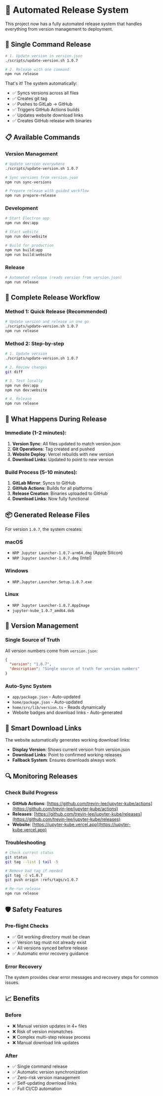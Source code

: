# 🚀 Automated Release System

This project now has a fully automated release system that handles everything from version management to deployment.

## 🎯 Single Command Release

```bash
# 1. Update version in version.json
./scripts/update-version.sh 1.0.7

# 2. Release with one command
npm run release
```

That's it! The system automatically:
- ✅ Syncs versions across all files
- ✅ Creates git tag
- ✅ Pushes to GitLab → GitHub
- ✅ Triggers GitHub Actions builds
- ✅ Updates website download links
- ✅ Creates GitHub release with binaries

## 📋 Available Commands

### Version Management
```bash
# Update version everywhere
./scripts/update-version.sh 1.0.7

# Sync versions from version.json
npm run sync-versions

# Prepare release with guided workflow
npm run prepare-release
```

### Development
```bash
# Start Electron app
npm run dev:app

# Start website
npm run dev:website

# Build for production
npm run build:app
npm run build:website
```

### Release
```bash
# Automated release (reads version from version.json)
npm run release
```

## 🔄 Complete Release Workflow

### Method 1: Quick Release (Recommended)
```bash
# Update version and release in one go
./scripts/update-version.sh 1.0.7
npm run release
```

### Method 2: Step-by-step
```bash
# 1. Update version
./scripts/update-version.sh 1.0.7

# 2. Review changes
git diff

# 3. Test locally
npm run dev:app
npm run dev:website

# 4. Release
npm run release
```

## 🤖 What Happens During Release

### Immediate (1-2 minutes):
1. **Version Sync**: All files updated to match version.json
2. **Git Operations**: Tag created and pushed
3. **Website Deploy**: Vercel rebuilds with new version
4. **Download Links**: Updated to point to new version

### Build Process (5-10 minutes):
1. **GitLab Mirror**: Syncs to GitHub  
2. **GitHub Actions**: Builds for all platforms
3. **Release Creation**: Binaries uploaded to GitHub
4. **Download Links**: Now fully functional

## 📦 Generated Release Files

For version `1.0.7`, the system creates:

### macOS
- `NRP Jupyter Launcher-1.0.7-arm64.dmg` (Apple Silicon)
- `NRP Jupyter Launcher-1.0.7.dmg` (Intel)

### Windows  
- `NRP.Jupyter.Launcher.Setup.1.0.7.exe`

### Linux
- `NRP Jupyter Launcher-1.0.7.AppImage`
- `jupyter-kube_1.0.7_amd64.deb`

## 🔗 Version Management

### Single Source of Truth
All version numbers come from `version.json`:
```json
{
  "version": "1.0.7",
  "description": "Single source of truth for version numbers"
}
```

### Auto-Sync System
- `app/package.json` - Auto-updated
- `home/package.json` - Auto-updated  
- `home/src/lib/version.ts` - Reads dynamically
- Website badges and download links - Auto-generated

## 🎯 Smart Download Links

The website automatically generates working download links:
- **Display Version**: Shows current version from version.json
- **Download Links**: Point to confirmed working releases
- **Fallback System**: Ensures downloads always work

## 🔍 Monitoring Releases

### Check Build Progress
- **GitHub Actions**: [https://github.com/trevin-lee/jupyter-kube/actions](https://github.com/trevin-lee/jupyter-kube/actions)
- **Releases**: [https://github.com/trevin-lee/jupyter-kube/releases](https://github.com/trevin-lee/jupyter-kube/releases)
- **Website**: [https://jupyter-kube.vercel.app](https://jupyter-kube.vercel.app)

### Troubleshooting
```bash
# Check current status
git status
git tag --list | tail -5

# Remove bad tag if needed
git tag -d v1.0.7
git push origin :refs/tags/v1.0.7

# Re-run release
npm run release
```

## 🛡️ Safety Features

### Pre-flight Checks
- ✅ Git working directory must be clean
- ✅ Version tag must not already exist
- ✅ All versions synced before release
- ✅ Automatic error recovery guidance

### Error Recovery
The system provides clear error messages and recovery steps for common issues.

## 📈 Benefits

### Before
- ❌ Manual version updates in 4+ files
- ❌ Risk of version mismatches
- ❌ Complex multi-step release process
- ❌ Manual download link updates

### After  
- ✅ Single command release
- ✅ Automatic version synchronization
- ✅ Zero-risk version management
- ✅ Self-updating download links
- ✅ Full CI/CD automation 